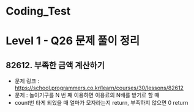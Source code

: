 # Coding_Test

# Level 1 - Q26 문제 풀이 정리

## 82612. 부족한 금액 계산하기
- 문제 링크 : https://school.programmers.co.kr/learn/courses/30/lessons/82612
- 문제 : 놀이기구를 N 번 째 이용하면 이용료의 N배를 받기로 할 때
- count번 타게 되었을 때 얼마가 모자라는지 return, 부족하지 않으면 0 return

